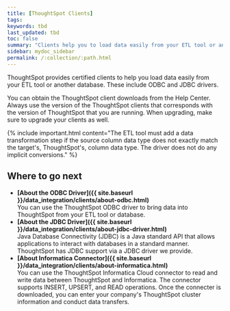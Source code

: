 ```yaml
---
title: [ThoughtSpot Clients]
tags:
keywords: tbd
last_updated: tbd
toc: false
summary: "Clients help you to load data easily from your ETL tool or another database."
sidebar: mydoc_sidebar
permalink: /:collection/:path.html
---
```

ThoughtSpot provides certified clients to help you load data easily from your ETL tool or another database. These include ODBC and JDBC drivers.

You can obtain the ThoughtSpot client downloads from the Help Center. Always use the version of the ThoughtSpot clients that corresponds with the version of ThoughtSpot that you are running. When upgrading, make sure to upgrade your clients as well.

{% include important.html content="The ETL tool must add a data transformation step if the source column data type does not exactly match the target's, ThoughtSpot's, column data type. The driver does not do any implicit conversions." %}

## Where to go next

-   **[About the ODBC Driver]({{ site.baseurl }}/data_integration/clients/about-odbc.html)**  
You can use the ThoughtSpot ODBC driver to bring data into ThoughtSpot from your ETL tool or database.
-   **[About the JDBC Driver]({{ site.baseurl }}/data_integration/clients/about-jdbc-driver.html)**  
 Java Database Connectivity (JDBC) is a Java standard API that allows applications to interact with databases in a standard manner. ThoughtSpot has JDBC support via a JDBC driver we provide.
-   **[About Informatica Connector]({{ site.baseurl }}/data_integration/clients/about-informatica.html)**  
You can use the ThoughtSpot Informatica Cloud connector to read and write data between ThoughtSpot and Informatica. The connector supports INSERT, UPSERT, and READ operations. Once the connecter is downloaded, you can enter your company's ThoughtSpot cluster information and conduct data transfers.
